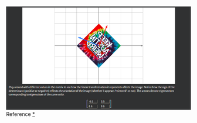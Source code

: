 ![15e3fff5f881bf7529ad7ea982ef0658.png](../../../../_resources/15e3fff5f881bf7529ad7ea982ef0658.png)
Reference [*](https://web.ma.utexas.edu/users/ysulyma/matrix/)